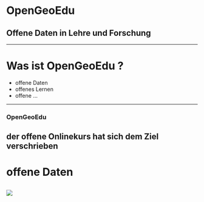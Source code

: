 # OpenGeoEdu
## Offene Daten in Lehre und Forschung
---
# Was ist OpenGeoEdu ?
- offene Daten
- offenes Lernen
- offene ...
---
### OpenGeoEdu
der offene Onlinekurs 
hat sich dem Ziel verschrieben
---
# offene Daten
![](5star.png)
---
